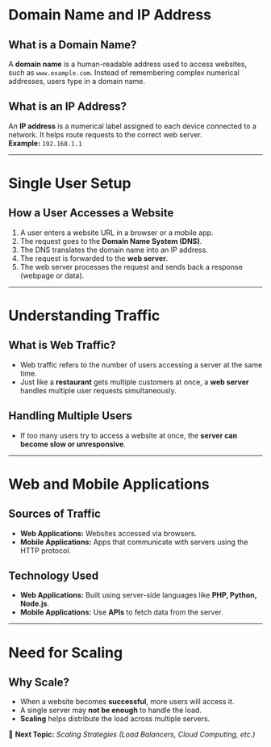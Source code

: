 # Domain Name and IP Address

## What is a Domain Name?
A **domain name** is a human-readable address used to access websites, such as `www.example.com`. Instead of remembering complex numerical addresses, users type in a domain name.

## What is an IP Address?
An **IP address** is a numerical label assigned to each device connected to a network. It helps route requests to the correct web server.  
**Example:** `192.168.1.1`

---

# Single User Setup

## How a User Accesses a Website
1. A user enters a website URL in a browser or a mobile app.
2. The request goes to the **Domain Name System (DNS)**.
3. The DNS translates the domain name into an IP address.
4. The request is forwarded to the **web server**.
5. The web server processes the request and sends back a response (webpage or data).

---

# Understanding Traffic

## What is Web Traffic?
- Web traffic refers to the number of users accessing a server at the same time.
- Just like a **restaurant** gets multiple customers at once, a **web server** handles multiple user requests simultaneously.

## Handling Multiple Users
- If too many users try to access a website at once, the **server can become slow or unresponsive**.

---

# Web and Mobile Applications

## Sources of Traffic
- **Web Applications:** Websites accessed via browsers.
- **Mobile Applications:** Apps that communicate with servers using the HTTP protocol.

## Technology Used
- **Web Applications:** Built using server-side languages like **PHP, Python, Node.js**.
- **Mobile Applications:** Use **APIs** to fetch data from the server.

---

# Need for Scaling

## Why Scale?
- When a website becomes **successful**, more users will access it.
- A single server may **not be enough** to handle the load.
- **Scaling** helps distribute the load across multiple servers.

📌 **Next Topic:** *Scaling Strategies (Load Balancers, Cloud Computing, etc.)*


